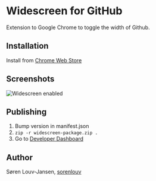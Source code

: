 Widescreen for GitHub
===========

Extension to Google Chrome to toggle the width of Github.

Installation
----------

Install from [Chrome Web Store](https://chrome.google.com/webstore/detail/github-widescreen/elikdceclccjilahimjfceoalhdbndan)

Screenshots
----------
![Widescreen enabled](/images/animation.gif)

Publishing
----------
1. Bump version in manifest.json
2. `zip -r widescreen-package.zip .`
3. Go to [Developer Dashboard](https://chrome.google.com/u/1/webstore/devconsole/)

Author
----------
Søren Louv-Jansen, [sorenlouv](https://twitter.com/sorenlouv)

